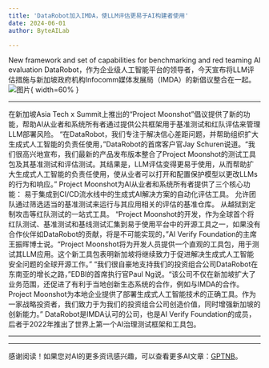 ```yaml
---
title: 'DataRobot加入IMDA，使LLM评估更易于AI构建者使用'
date: 2024-06-01
author: ByteAILab

---
```


New framework and set of capabilities for benchmarking and red teaming AI evaluation
DataRobot，作为企业级人工智能平台的领导者，今天宣布将LLM评估措施与新加坡政府机构Infocomm媒体发展局（IMDA）的新倡议整合在一起。![图片](https://ai-techpark.com/wp-content/uploads/2024/05/DataRobot-960x540.jpg){ width=60% }

---
在新加坡Asia Tech x Summit上推出的“Project Moonshot”倡议提供了新的功能，帮助AI从业者和系统所有者通过提供公共框架用于基准测试和红队评估来管理LLM部署风险。
“在DataRobot，我们专注于解决信心差距问题，并帮助组织扩大生成式人工智能的负责任使用，”DataRobot的首席客户官Jay Schuren说道。“我们很高兴地宣布，我们最新的产品发布版本整合了Project Moonshot的测试工具包及其基准测试和评估测试。其结果是，LLM评估变得更易于使用，从而帮助扩大生成式人工智能的负责任使用，使从业者可以打开和配置保护模型以更改LLMs的行为和响应。”
Project Moonshot为AI从业者和系统所有者提供了三个核心功能：
易于集成到CI/CD流水线中的生成式AI解决方案的自动化评估工具。
允许团队通过筛选适当的基准测试来运行与其应用相关的评估的基准仓库。
从越狱到定制攻击等红队测试的一站式工具。
“Project Moonshot的开发，作为全球首个将红队测试、基准测试和基线测试汇集到易于使用平台中的开源工具之一，如果没有合作伙伴如DataRobot的贡献，将是不可能实现的，”AI Verify Foundation的主席王振晖博士说。“Project Moonshot将为开发人员提供一个直观的工具包，用于测试其LLM应用。这个新工具包表明新加坡将继续致力于促进解决生成式人工智能安全问题的全球开源工作。”
“我们很自豪地支持我们的投资组合公司DataRobot在东南亚的增长之路，”EDBI的首席执行官Paul Ng说。“该公司不仅在新加坡扩大了业务范围，还促进了有利于当地创新生态系统的合作，例如与IMDA的合作。Project Moonshot为本地企业提供了部署生成式人工智能技术的正确工具。作为一家战略投资者，我们致力于为我们的投资组合公司创造价值，同时增强新加坡的创新能力。”
DataRobot是IMDA认可的公司，也是AI Verify Foundation的成员，后者于2022年推出了世界上第一个AI治理测试框架和工具包。

---
---
感谢阅读！如果您对AI的更多资讯感兴趣，可以查看更多AI文章：[GPTNB](https://gptnb.com)。